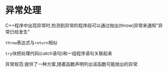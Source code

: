 # 异常处理

C++程序中出现异常时,检测到异常的程序段可以通过抛出(throw)异常来通知"异常已经发生"

`throw`表达式与`return`相似

`try`块把处理代码(catch语句)和一组程序语句关联起来

异常规范:提供了一种方案,随着函数声明列出该函数可能抛出的异常